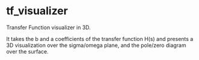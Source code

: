 # tf_visualizer
Transfer Function visualizer in 3D. 

It takes the b and a coefficients of the transfer function H(s) and presents a 3D visualization over the sigma/omega plane, and the pole/zero diagram over the surface. 
